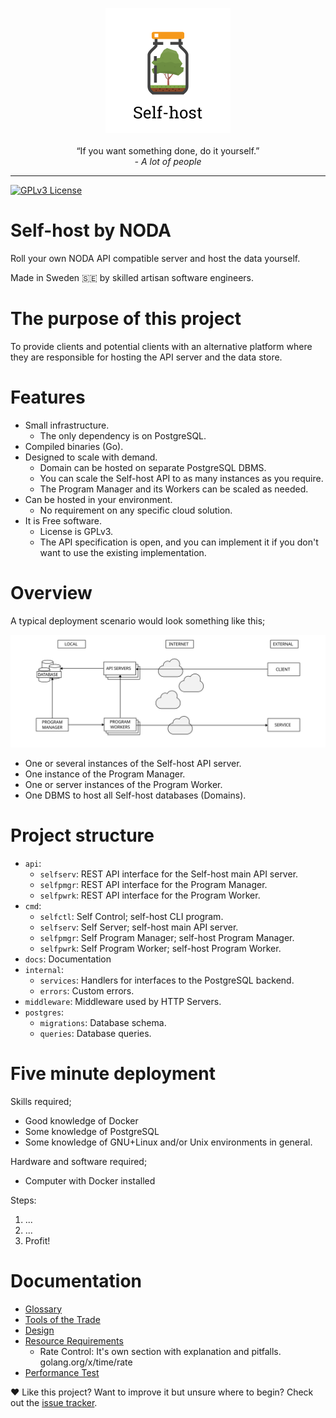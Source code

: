 <p align="center">
    <img src="docs/assets/logo.svg" width="200" height="200">
    <br>
    <br>
    <quote>&ldquo;If you want something done, do it yourself.&rdquo;</quote>
    <br>
    <i>- A lot of people</i>
</p>

---

[![GPLv3 License](https://img.shields.io/badge/license-GPLv3-blue)](https://github.com/self-host/self-host/blob/master/LICENSE)


# Self-host by NODA

Roll your own NODA API compatible server and host the data yourself.

Made in Sweden :sweden: by skilled artisan software engineers.


# The purpose of this project

To provide clients and potential clients with an alternative platform where they are responsible for hosting the API server and the data store.


# Features

- Small infrastructure.
    + The only dependency is on PostgreSQL.
- Compiled binaries (Go).
- Designed to scale with demand.
    + Domain can be hosted on separate PostgreSQL DBMS.
    + You can scale the Self-host API to as many instances as you require.
    + The Program Manager and its Workers can be scaled as needed.
- Can be hosted in your environment.
    + No requirement on any specific cloud solution.
- It is Free software.
    + License is GPLv3.
    + The API specification is open, and you can implement it if you don't want to use the existing implementation.

# Overview

A typical deployment scenario would look something like this;

![Overview][fig1]

- One or several instances of the Self-host API server.
- One instance of the Program Manager.
- One or server instances of the Program Worker.
- One DBMS to host all Self-host databases (Domains).


# Project structure

- `api`:
    + `selfserv`: REST API interface for the Self-host main API server.
    + `selfpmgr`: REST API interface for the Program Manager.
    + `selfpwrk`: REST API interface for the Program Worker.
- `cmd`:
    + `selfctl`: Self Control; self-host CLI program.
    + `selfserv`: Self Server; self-host main API server.
    + `selfpmgr`: Self Program Manager; self-host Program Manager.
    + `selfpwrk`: Self Program Worker; self-host Program Worker.
- `docs`: Documentation
- `internal`:
    + `services`: Handlers for interfaces to the PostgreSQL backend.
    + `errors`: Custom errors.
- `middleware`: Middleware used by HTTP Servers.
- `postgres`:
    + `migrations`: Database schema.
    + `queries`: Database queries.


# Five minute deployment

Skills required;

- Good knowledge of Docker
- Some knowledge of PostgreSQL
- Some knowledge of GNU+Linux and/or Unix environments in general.

Hardware and software required;

- Computer with Docker installed

Steps:

1) ...
2) ...
3) Profit!


# Documentation

- [Glossary](docs/glossary.md)
- [Tools of the Trade](docs/tools_of_the_trade.md)
- [Design](docs/design.md)
- [Resource Requirements](docs/resource_requirements.md)
    + Rate Control: It's own section with explanation and pitfalls. golang.org/x/time/rate
- [Performance Test](docs/performance_test.md)


:hearts: Like this project? Want to improve it but unsure where to begin? Check out the [issue tracker](https://github.com/self-host/self-host/issues).


[fig1]: docs/assets/overview.svg "Overview"

